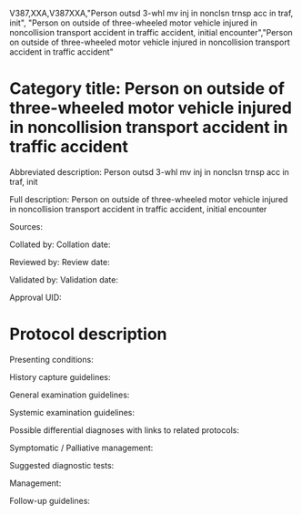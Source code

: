 V387,XXA,V387XXA,"Person outsd 3-whl mv inj in nonclsn trnsp acc in traf, init", "Person on outside of three-wheeled motor vehicle injured in noncollision transport accident in traffic accident, initial encounter","Person on outside of three-wheeled motor vehicle injured in noncollision transport accident in traffic accident"
# Category title: Person on outside of three-wheeled motor vehicle injured in noncollision transport accident in traffic accident

Abbreviated description: Person outsd 3-whl mv inj in nonclsn trnsp acc in traf, init

Full description: Person on outside of three-wheeled motor vehicle injured in noncollision transport accident in traffic accident, initial encounter

Sources:

Collated by:
Collation date:

Reviewed by:
Review date:

Validated by:
Validation date:

Approval UID:

# Protocol description

Presenting conditions:

History capture guidelines:

General examination guidelines:

Systemic examination guidelines:

Possible differential diagnoses with links to related protocols:

Symptomatic / Palliative management:

Suggested diagnostic tests:

Management:

Follow-up guidelines:
